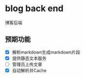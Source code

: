 # blog back end

博客后端

## 预期功能

- [x] 解析markdown生成markdown片段
- [x] 提供静态文本服务
- [ ] 管理员上传文章
- [x] 自动解析并Cache
